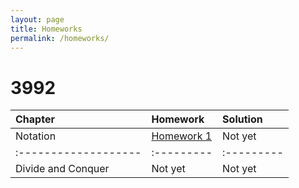 ```yaml
---
layout: page
title: Homeworks
permalink: /homeworks/
---
```


# 3992

| Chapter            | Homework | Solution |
|:-------------------|:---------|:---------|
| Notation           | [Homework 1](https://kntu-ce.github.io/PG_AD/documents/AD_3992_HW1.pdf)  | Not yet  |
|:-------------------|:---------|:---------|
| Divide and Conquer | Not yet  | Not yet  |

